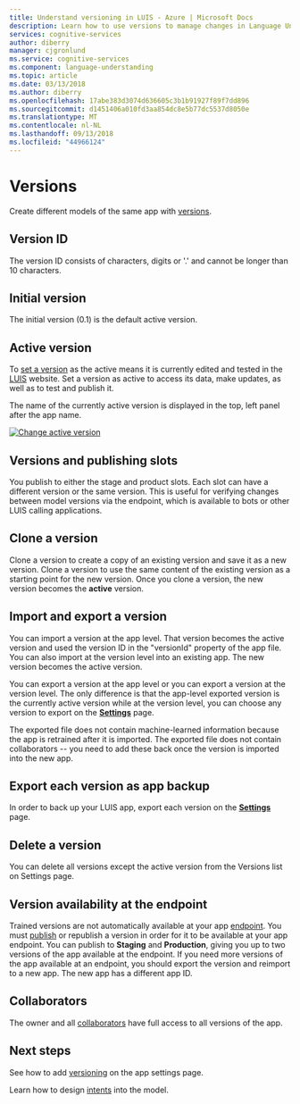 ```yaml
---
title: Understand versioning in LUIS - Azure | Microsoft Docs
description: Learn how to use versions to manage changes in Language Understanding (LUIS)
services: cognitive-services
author: diberry
manager: cjgronlund
ms.service: cognitive-services
ms.component: language-understanding
ms.topic: article
ms.date: 03/13/2018
ms.author: diberry
ms.openlocfilehash: 17abe383d3074d636605c3b1b91927f89f7dd896
ms.sourcegitcommit: d1451406a010fd3aa854dc8e5b77dc5537d8050e
ms.translationtype: MT
ms.contentlocale: nl-NL
ms.lasthandoff: 09/13/2018
ms.locfileid: "44966124"
---
```

# <a name="versions"></a>Versions
Create different models of the same app with [versions](luis-how-to-manage-versions.md). 

## <a name="version-id"></a>Version ID
The version ID consists of characters, digits or '.' and cannot be longer than 10 characters.

## <a name="initial-version"></a>Initial version
The initial version (0.1) is the default active version. 

## <a name="active-version"></a>Active version
To [set a version](luis-how-to-manage-versions.md#set-active-version) as the active means it is currently edited and tested in the [LUIS](luis-reference-regions.md) website. Set a version as active to access its data, make updates, as well as to test and publish it.

The name of the currently active version is displayed in the top, left panel after the app name. 

[ ![Change active version](./media/luis-concept-version/version-in-nav-bar-inline.png) ](./media/luis-concept-version/version-in-nav-bar-expanded.png#lightbox)

## <a name="versions-and-publishing-slots"></a>Versions and publishing slots
You publish to either the stage and product slots. Each slot can have a different version or the same version. This is useful for verifying changes between model versions via the endpoint, which is available to bots or other LUIS calling applications. 

## <a name="clone-a-version"></a>Clone a version
Clone a version to create a copy of an existing version and save it as a new version. Clone a version to use the same content of the existing version as a starting point for the new version. Once you clone a version, the new version becomes the **active** version. 

## <a name="import-and-export-a-version"></a>Import and export a version
You can import a version at the app level. That version becomes the active version and used the version ID in the "versionId" property of the app file. You can also import at the version level into an existing app. The new version becomes the active version. 

You can export a version at the app level or you can export a version at the version level. The only difference is that the app-level exported version is the currently active version while at the version level, you can choose any version to export on the **[Settings](luis-how-to-manage-versions.md)** page. 

The exported file does not contain machine-learned information because the app is retrained after it is imported. The exported file does not contain collaborators -- you need to add these back once the version is imported into the new app.

## <a name="export-each-version-as-app-backup"></a>Export each version as app backup
In order to back up your LUIS app, export each version on the **[Settings](luis-how-to-manage-versions.md)** page.

## <a name="delete-a-version"></a>Delete a version
You can delete all versions except the active version from the Versions list on Settings page. 

## <a name="version-availability-at-the-endpoint"></a>Version availability at the endpoint
Trained versions are not automatically available at your app [endpoint](luis-glossary.md#endpoint). You must [publish](luis-how-to-publish-app.md) or republish a version in order for it to be available at your app endpoint. You can publish to **Staging** and **Production**, giving you up to two versions of the app available at the endpoint. If you need more versions of the app available at an endpoint, you should export the version and reimport to a new app. The new app has a different app ID.

## <a name="collaborators"></a>Collaborators
The owner and all [collaborators](luis-how-to-collaborate.md) have full access to all versions of the app.

## <a name="next-steps"></a>Next steps

See how to add [versioning](luis-how-to-manage-versions.md) on the app settings page. 

Learn how to design [intents](luis-concept-intent.md) into the model.